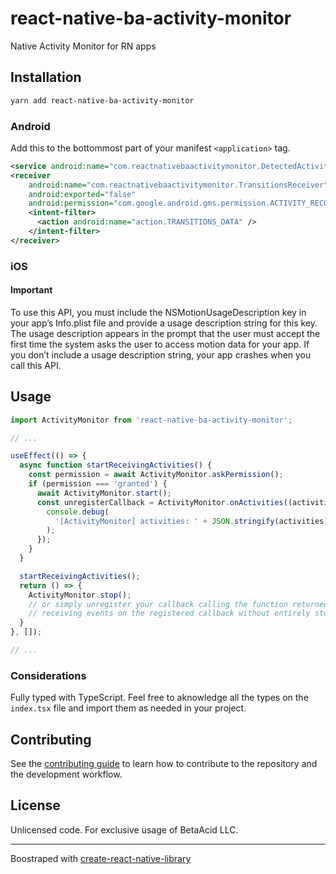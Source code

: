 # react-native-ba-activity-monitor

Native Activity Monitor for RN apps

## Installation

```sh
yarn add react-native-ba-activity-monitor
```

### Android

Add this to the bottommost part of your manifest `<application>` tag.

```xml
<service android:name="com.reactnativebaactivitymonitor.DetectedActivityService" />
<receiver
    android:name="com.reactnativebaactivitymonitor.TransitionsReceiver"
    android:exported="false"
    android:permission="com.google.android.gms.permission.ACTIVITY_RECOGNITION">
    <intent-filter>
      <action android:name="action.TRANSITIONS_DATA" />
    </intent-filter>
</receiver>
```

### iOS

#### Important

To use this API, you must include the NSMotionUsageDescription key in your app’s Info.plist file and provide a usage description string for this key. The usage description appears in the prompt that the user must accept the first time the system asks the user to access motion data for your app. If you don’t include a usage description string, your app crashes when you call this API.

## Usage

```js
import ActivityMonitor from 'react-native-ba-activity-monitor';

// ...

useEffect(() => {
  async function startReceivingActivities() {
    const permission = await ActivityMonitor.askPermission();
    if (permission === 'granted') {
      await ActivityMonitor.start();
      const unregisterCallback = ActivityMonitor.onActivities((activities) => {
        console.debug(
          '[ActivityMonitor] activities: ' + JSON.stringify(activities)
        );
      });
    }
  }

  startReceivingActivities();
  return () => {
    ActivityMonitor.stop();
    // or simply unregister your callback calling the function returned by `.onActivities` to stop 
    // receiving events on the registered callback without entirely stopping the native service.
  }
}, []);

// ...
```

### Considerations

Fully typed with TypeScript. Feel free to aknowledge all the types on the `index.tsx` file and import them as needed in your project.

## Contributing

See the [contributing guide](CONTRIBUTING.md) to learn how to contribute to the repository and the development workflow.

## License

Unlicensed code. For exclusive usage of BetaAcid LLC.

---

Boostraped with [create-react-native-library](https://github.com/callstack/react-native-builder-bob)
